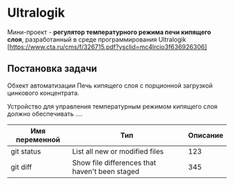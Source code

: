 # Ultralogik

Мини-проект - **регулятор температурного режима печи кипящего слоя**, разработанный в среде программирования Ultralogik [https://www.cta.ru/cms/f/326715.pdf?ysclid=mc4lrcio3f636926306]

## Постановка задачи
Обхект автоматизации
Печь кипящего слоя с порционной загрузкой цинкового концентрата.

Устройство для управления температурным режимом кипящего слоя должно обеспечивать ....

 Имя переменной | Тип | Описание
| --- | --- | --- |
| git status | List all new or modified files | 123
| git diff | Show file differences that haven't been staged | 345
